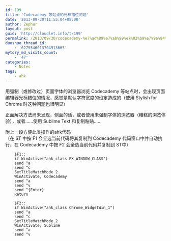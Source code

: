 ```yaml
---
id: 199
title: 'Codecademy 等站点的光标错位问题'
date: '2013-09-30T11:55:04+08:00'
author: Zephur
layout: post
guid: 'http://cloudlet.info/t/199'
permalink: /2013/09/30/codecademy-%e7%ad%89%e7%ab%99%e7%82%b9%e7%9a%84%e5%85%89%e6%a0%87%e9%94%99%e4%bd%8d%e9%97%ae%e9%a2%98/
duoshuo_thread_id:
    - '6275546013704913665'
mytory_md_visits_count:
    - '47'
categories:
    - Notes
tags:
    - ahk
---
```


用强制（或修改过）页面字体的浏览器浏览 Codecademy 等站点时，会出现页面编辑器光标错位的情况，感觉是默认字符宽度的设定造成的（使用 Stylish for Chrome 时这种问题也很明显）

正面解决方法尚未发现，侧面的话，或者使用未强制字体的浏览器（糟糕的浏览体验），或者……使用 Sublime Text 和复制粘贴……

附上一段方便此类操作的ahk代码  
（在 ST 中按 F1 会全选当前代码将其复制到 Codecademy 代码窗口中并自动执行，在 Codecademy 中按 F2 会全选当前代码并复制到 ST中）

```
    $F1::
    if WinActive("ahk_class PX_WINDOW_CLASS")
    send ^a
    send ^c
    SetTitleMatchMode 2
    WinActivate, Codecademy
    send ^a
    send ^v
    send ^{Enter}
    Return

    $F2::
    if WinActive("ahk_class Chrome_WidgetWin_1")
    send ^a
    send ^c
    SetTitleMatchMode 2
    WinActivate, Sublime
    send ^a
    send ^v

```